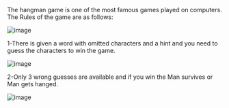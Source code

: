 The hangman game is one of the most famous games played on computers. The Rules of the game are as follows:


![image](https://github.com/user-attachments/assets/aa39ea4f-c3c8-4913-9455-7e659c9071d2)

1-There is given a word with omitted characters and a hint and you need to guess the characters to win the game.


![image](https://github.com/user-attachments/assets/56372bd2-e365-47cf-a598-e0bd537af0cc)


2-Only 3 wrong guesses are available and if you win the Man survives or Man gets hanged.


![image](https://github.com/user-attachments/assets/939dac26-4b1c-4ca3-a51c-b996919e697e)



